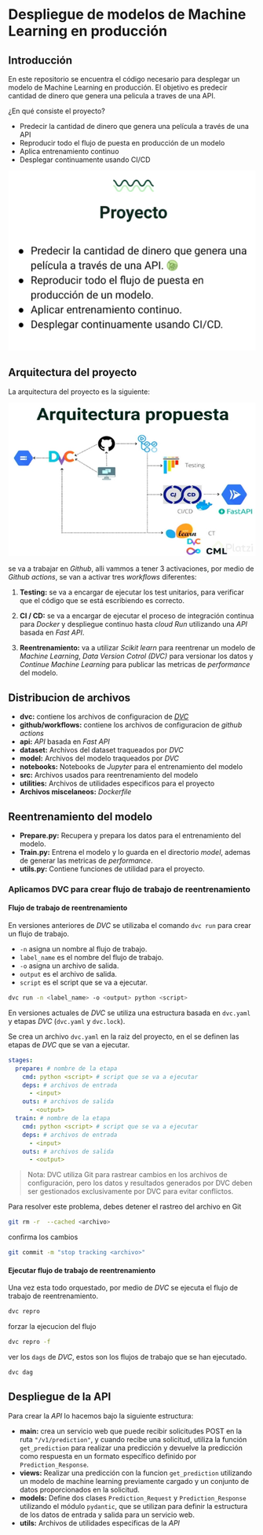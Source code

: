 # Despliegue de modelos de Machine Learning en producción
## Introducción
En este repositorio se encuentra el código necesario para desplegar un modelo de Machine Learning en producción. El objetivo es predecir cantidad de dinero que genera una pelicula a traves de una API. 

¿En qué consiste el proyecto?

* Predecir la cantidad de dinero que genera una película a través de una API
* Reproducir todo el flujo de puesta en producción de un modelo
* Aplica entrenamiento continuo
* Desplegar continuamente usando CI/CD

![proyecto](images/project.png)

## Arquitectura del proyecto
La arquitectura del proyecto es la siguiente:

![arquitectura](images/Arquitecture.png)

se va a trabajar en *Github*, alli vammos a tener 3 activaciones, por medio de *Github actions*, se van a activar tres *workflows* diferentes:

1. **Testing:** se va a encargar de ejecutar los test unitarios, para verificar que el código que se está escribiendo es correcto.

2. **CI / CD:** se va a encargar de ejecutar el proceso de integración continua para *Docker* y despliegue continuo hasta *cloud Run* utilizando una *API* basada en *Fast API*.

3. **Reentrenamiento:** va a utilizar *Scikit learn* para reentrenar un modelo de *Machine Learning*, *Data Version Cotrol (DVC)* para versionar los datos y *Continue Machine Learning* para publicar las metricas de *performance* del modelo.

## Distribucion de archivos
- **dvc:** contiene los archivos de configuracion de [*DVC*](DVC.md)
- **github/workflows:** contiene los archivos de configuracion de *github actions*
- **api:** *API* basada en *Fast API*
- **dataset:** Archivos del dataset traqueados por *DVC*
- **model:** Archivos del modelo traqueados por *DVC*
- **notebooks:** Notebooks de *Jupyter* para el entrenamiento del modelo
- **src:** Archivos usados para reentrenamiento del modelo
- **utilities:** Archivos de utilidades especificos para el proyecto
- **Archivos miscelaneos:** *Dockerfile*

## Reentrenamiento del modelo
- **Prepare.py:** Recupera y prepara los datos para el entrenamiento del modelo.
- **Train.py:** Entrena el modelo y lo guarda en el directorio *model*, ademas de generar las metricas de *performance*.
- **utils.py:** Contiene funciones de utilidad para el proyecto.

### Aplicamos DVC para crear flujo de trabajo de reentrenamiento

#### Flujo de trabajo de reentrenamiento
En versiones anteriores de *DVC* se utilizaba el comando `dvc run` para crear un flujo de trabajo.  
- `-n` asigna un nombre al flujo de trabajo.  
- `label_name` es el nombre del flujo de trabajo.  
- `-o` asigna un archivo de salida.  
- `output` es el archivo de salida.  
- `script` es el script que se va a ejecutar.  

```bash	
dvc run -n <label_name> -o <output> python <script>
```

En versiones actuales de *DVC* se utiliza una estructura basada en `dvc.yaml` y etapas *DVC* (`dvc.yaml` y `dvc.lock`).

Se crea un archivo `dvc.yaml` en la raiz del proyecto, en el se definen las etapas de *DVC* que se van a ejecutar.
```yaml
stages:
  prepare: # nombre de la etapa
    cmd: python <script> # script que se va a ejecutar 
    deps: # archivos de entrada
      - <input>
    outs: # archivos de salida
      - <output>
  train: # nombre de la etapa
    cmd: python <script> # script que se va a ejecutar
    deps: # archivos de entrada
      - <input>
    outs: # archivos de salida
      - <output>
```
> Nota: DVC utiliza Git para rastrear cambios en los archivos de configuración, pero los datos y resultados generados por DVC deben ser gestionados exclusivamente por DVC para evitar conflictos.

 Para resolver este problema, debes detener el rastreo del archivo en Git
```bash
git rm -r  --cached <archivo>
```
confirma los cambios
```bash
git commit -m "stop tracking <archivo>"
```

#### Ejecutar flujo de trabajo de reentrenamiento
Una vez esta todo orquestado, por medio de *DVC* se ejecuta el flujo de trabajo de reentrenamiento.
```bash
dvc repro
```
forzar la ejecucion del flujo
```bash
dvc repro -f
```
ver los `dags` de *DVC*, estos son los flujos de trabajo que se han ejecutado.
```bash
dvc dag
```

## Despliegue de la API
Para crear la *API* lo hacemos bajo la siguiente estructura:
- **main:** crea un servicio web que puede recibir solicitudes POST en la ruta `"/v1/prediction"`, y cuando recibe una solicitud, utiliza la función `get_prediction` para realizar una predicción y devuelve la predicción como respuesta en un formato específico definido por `Prediction_Response`.
- **views:** Realizar una predicción con la funcion `get_prediction` utilizando un modelo de machine learning previamente cargado y un conjunto de datos proporcionados en la solicitud.
- **models:** Define dos clases `Prediction_Request` y `Prediction_Response` utilizando el módulo `pydantic`, que se utilizan para definir la estructura de los datos de entrada y salida para un servicio web.
- **utils:** Archivos de utilidades especificas de la *API*